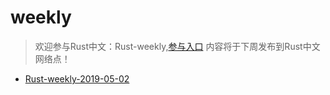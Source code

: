 # weekly

> 欢迎参与Rust中文：Rust-weekly,[参与入口](https://github.com/rustlang-cn/weekly/blob/master/Rust-weekly-next.md) 内容将于下周发布到Rust中文网络点！

- [Rust-weekly-2019-05-02
](http://47.104.146.58/a/free/theme/60)